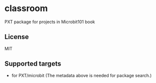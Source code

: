 # classroom

PXT package for projects in Microbit101 book


## License

MIT

## Supported targets

* for PXT/microbit
(The metadata above is needed for package search.)

